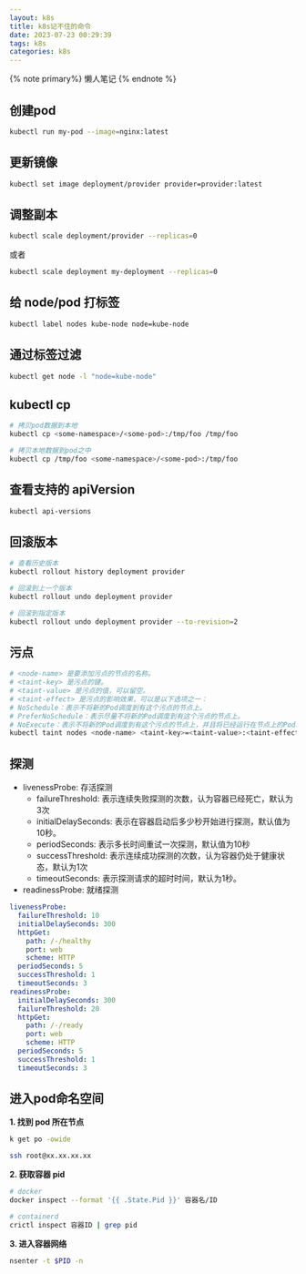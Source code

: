 ```yaml
---
layout: k8s
title: k8s记不住的命令
date: 2023-07-23 00:29:39
tags: k8s
categories: k8s
---
```


{% note primary%}
懒人笔记
{% endnote %}


<!-- more -->
## 创建pod
```sh
kubectl run my-pod --image=nginx:latest
```
## 更新镜像
```sh
kubectl set image deployment/provider provider=provider:latest
```

## 调整副本
```sh
kubectl scale deployment/provider --replicas=0
```

或者
```sh
kubectl scale deployment my-deployment --replicas=0
```

## 给 node/pod 打标签
```sh
kubectl label nodes kube-node node=kube-node
```

## 通过标签过滤
```sh
kubectl get node -l "node=kube-node"
```

## kubectl cp
```sh
# 拷贝pod数据到本地
kubectl cp <some-namespace>/<some-pod>:/tmp/foo /tmp/foo

# 拷贝本地数据到pod之中
kubectl cp /tmp/foo <some-namespace>/<some-pod>:/tmp/foo
```

## 查看支持的 apiVersion
```sh
kubectl api-versions
```

## 回滚版本
```sh
# 查看历史版本
kubectl rollout history deployment provider

# 回滚到上一个版本
kubectl rollout undo deployment provider

# 回滚到指定版本
kubectl rollout undo deployment provider --to-revision=2
```

## 污点
```sh
# <node-name> 是要添加污点的节点的名称。
# <taint-key> 是污点的键。
# <taint-value> 是污点的值，可以留空。
# <taint-effect> 是污点的影响效果，可以是以下选项之一：
# NoSchedule：表示不将新的Pod调度到有这个污点的节点上。
# PreferNoSchedule：表示尽量不将新的Pod调度到有这个污点的节点上。
# NoExecute：表示不将新的Pod调度到有这个污点的节点上，并且将已经运行在节点上的Pod驱逐出节点（如果它们不匹配Pod的容忍度）。
kubectl taint nodes <node-name> <taint-key>=<taint-value>:<taint-effect>
```

## 探测
* livenessProbe: 存活探测
    * failureThreshold: 表示连续失败探测的次数，认为容器已经死亡，默认为3次
    * initialDelaySeconds: 表示在容器启动后多少秒开始进行探测，默认值为10秒。
    * periodSeconds: 表示多长时间重试一次探测，默认值为10秒
    * successThreshold: 表示连续成功探测的次数，认为容器仍处于健康状态，默认为1次
    * timeoutSeconds: 表示探测请求的超时时间，默认为1秒。
* readinessProbe: 就绪探测
```yaml
livenessProbe:
  failureThreshold: 10
  initialDelaySeconds: 300
  httpGet:
    path: /-/healthy
    port: web
    scheme: HTTP
  periodSeconds: 5
  successThreshold: 1
  timeoutSeconds: 3
readinessProbe:
  initialDelaySeconds: 300
  failureThreshold: 20
  httpGet:
    path: /-/ready
    port: web
    scheme: HTTP
  periodSeconds: 5
  successThreshold: 1
  timeoutSeconds: 3
```

## 进入pod命名空间
**1. 找到 pod 所在节点**
```sh
k get po -owide

ssh root@xx.xx.xx.xx
```

**2. 获取容器 pid**

```sh
# docker
docker inspect --format '{{ .State.Pid }}' 容器名/ID

# containerd
crictl inspect 容器ID | grep pid
```

**3. 进入容器网络**
```sh
nsenter -t $PID -n
```